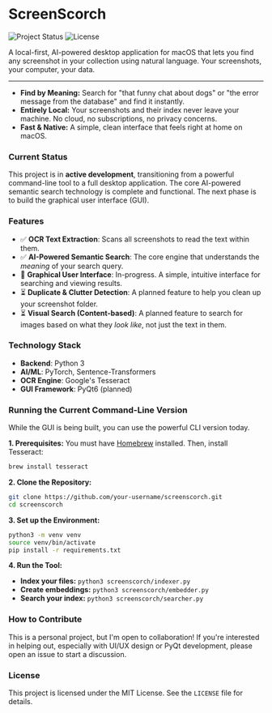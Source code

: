 # ScreenScorch 

![Project Status](https://img.shields.io/badge/status-in%20development-orange)
![License](https://img.shields.io/badge/license-MIT-blue.svg)

A local-first, AI-powered desktop application for macOS that lets you find any screenshot in your collection using natural language. Your screenshots, your computer, your data.

---

- **Find by Meaning:** Search for "that funny chat about dogs" or "the error message from the database" and find it instantly.
- **Entirely Local:** Your screenshots and their index never leave your machine. No cloud, no subscriptions, no privacy concerns.
- **Fast & Native:** A simple, clean interface that feels right at home on macOS.


### Current Status

This project is in **active development**, transitioning from a powerful command-line tool to a full desktop application. The core AI-powered semantic search technology is complete and functional. The next phase is to build the graphical user interface (GUI).

### Features

- ✅ **OCR Text Extraction**: Scans all screenshots to read the text within them.
- ✅ **AI-Powered Semantic Search**: The core engine that understands the *meaning* of your search query.
- 🚧 **Graphical User Interface**: In-progress. A simple, intuitive interface for searching and viewing results.
- ⏳ **Duplicate & Clutter Detection**: A planned feature to help you clean up your screenshot folder.
- ⏳ **Visual Search (Content-based)**: A planned feature to search for images based on what they *look like*, not just the text in them.

### Technology Stack

- **Backend**: Python 3
- **AI/ML**: PyTorch, Sentence-Transformers
- **OCR Engine**: Google's Tesseract
- **GUI Framework**: PyQt6 (planned)

### Running the Current Command-Line Version

While the GUI is being built, you can use the powerful CLI version today.

**1. Prerequisites:**
You must have [Homebrew](https://brew.sh/) installed. Then, install Tesseract:
```bash
brew install tesseract
```

**2. Clone the Repository:**
```bash
git clone https://github.com/your-username/screenscorch.git
cd screenscorch
```

**3. Set up the Environment:**
```bash
python3 -m venv venv
source venv/bin/activate
pip install -r requirements.txt
```
**4. Run the Tool:**
- **Index your files:** `python3 screenscorch/indexer.py`
- **Create embeddings:** `python3 screenscorch/embedder.py`
- **Search your index:** `python3 screenscorch/searcher.py`

### How to Contribute

This is a personal project, but I'm open to collaboration! If you're interested in helping out, especially with UI/UX design or PyQt development, please open an issue to start a discussion.

### License

This project is licensed under the MIT License. See the `LICENSE` file for details.